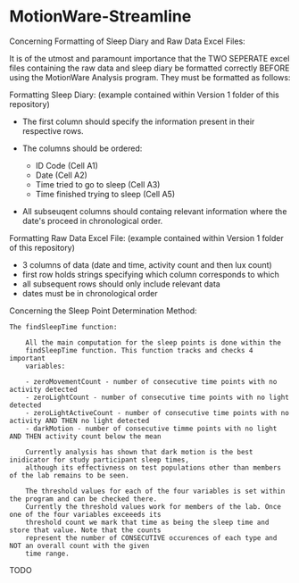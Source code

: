 # MotionWare-Streamline

Concerning Formatting of Sleep Diary and Raw Data Excel Files:

It is of the utmost and paramount importance that the TWO SEPERATE excel
files containing the raw data and sleep diary be formatted correctly BEFORE
using the MotionWare Analysis program. They must be formatted as follows:

Formatting Sleep Diary:
(example contained within Version 1 folder of this repository)

- The first column should specify the information present in their respective rows.
- The columns should be ordered:
	- ID Code (Cell A1)
	- Date (Cell A2)
	- Time tried to go to sleep (Cell A3)
	- Time finished trying to sleep (Cell A5)

- All subseuqent columns should containg relevant information where the date's proceed in
  chronological order. 

Formatting Raw Data Excel File:
(example contained within Version 1 folder of this repository)

- 3 columns of data (date and time, activity count and then lux count)
- first row holds strings specifying which column corresponds to which
- all subsequent rows should only include relevant data
- dates must be in chronological order

Concerning the Sleep Point Determination Method:

	The findSleepTime function:

		All the main computation for the sleep points is done within the 
		findSleepTime function. This function tracks and checks 4 important
		variables:

		- zeroMovementCount - number of consecutive time points with no activity detected
		- zeroLightCount - number of consecutive time points with no light detected
		- zeroLightActiveCount - number of consecutive time points with no activity AND THEN no light detected
		- darkMotion - number of consecutive timme points with no light AND THEN activity count below the mean
		
		Currently analysis has shown that dark motion is the best inidicator for study participant sleep times,
		although its effectivness on test populations other than members of the lab remains to be seen. 
		
		The threshold values for each of the four variables is set within the program and can be checked there. 
		Currently the threshold values work for members of the lab. Once one of the four variables exceeeds its
		threshold count we mark that time as being the sleep time and store that value. Note that the counts 
		represent the number of CONSECUTIVE occurences of each type and NOT an overall count with the given
		time range.
	
			
TODO



